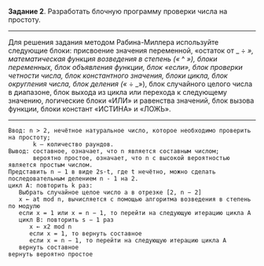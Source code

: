 ﻿**Задание 2**. Разработать блочную программу проверки числа на простоту. 

---

Для решения задания методом Рабина-Миллера используйте следующие блоки: 
присвоение значения переменной, «остаток от _ ÷ _», математическая функция возведения в степень («_ ^ _»), 
блоки переменных, блок объявления функции, блок «если», блок проверки четности числа, 
блок константного значения, блоки цикла, блок округления числа, блок деления («_ ÷ _»), 
блок случайного целого числа в диапазоне, блок выхода из цикла или перехода к следующему значению, 
логические блоки «ИЛИ» и равенства значений, блок вызова функции, блоки констант «ИСТИНА» и «ЛОЖЬ».

---

```
Ввод: n > 2, нечётное натуральное число, которое необходимо проверить на простоту;
       k — количество раундов.
Вывод: составное, означает, что n является составным числом;
       вероятно простое, означает, что n с высокой вероятностью является простым числом.
Представить n − 1 в виде 2s·t, где t нечётно, можно сделать последовательным делением n - 1 на 2.
цикл А: повторить k раз:
   Выбрать случайное целое число a в отрезке [2, n − 2]
   x ← at mod n, вычисляется с помощью алгоритма возведения в степень по модулю
   если x = 1 или x = n − 1, то перейти на следующую итерацию цикла А
   цикл B: повторить s − 1 раз
      x ← x2 mod n
      если x = 1, то вернуть составное
      если x = n − 1, то перейти на следующую итерацию цикла A
   вернуть составное
вернуть вероятно простое
```